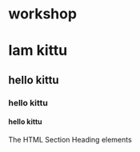 # workshop
# Iam kittu 
## hello kittu
### hello kittu
#### hello kittu
The HTML Section Heading elements
